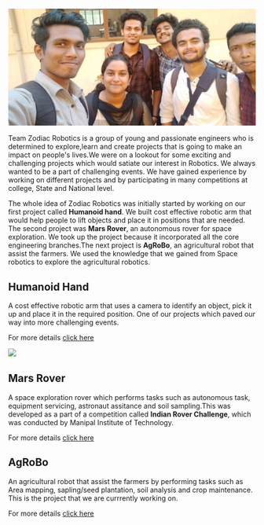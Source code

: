 ![](aries.jpeg)   
          
Team Zodiac Robotics is a group of young and passionate engineers who is determined to explore,learn and create projects that is going to make an impact on people's lives.We were on a lookout for some exciting and challenging projects which would satiate our interest in Robotics. We always wanted to be a part of challenging events. We have gained experience by working on different projects and by participating in many competitions at college, State and National level.

The whole idea of Zodiac Robotics was initially started by working on our first project called **Humanoid hand**. We built cost effective robotic arm that would help people to lift objects and place it in positions that are needed. The second project was **Mars Rover**, an autonomous rover for space exploration. We took up the project because it incorporated all the core engineering branches.The next project is **AgRoBo**, an agricultural robot that assist the farmers. We used the knowledge that we gained from Space robotics to explore the agricultural robotics.

## Humanoid Hand

A cost effective robotic arm that uses a camera to identify an object, pick it up and place it in the required position. One of our  projects which paved our way into more challenging events.

For more details [click here](https://zodiac-robotics.github.io/Humanoid-Hand/)

<img src="arm.jpg" height="50%">

## Mars Rover
A space exploration rover which performs tasks such as autonomous task, equipment servicing, astronaut assitance and soil sampling.This was developed as a part of a competition called **Indian Rover Challenge**, which was conducted by Manipal Institute of Technology.

For more details [click here](https://zodiac-robotics.github.io/Mars-Rover/)

## AgRoBo
An agricultural robot that assist the farmers by performing tasks such as Area mapping, sapling/seed plantation, soil analysis and crop maintenance. This is the project that we are currrently working on.

For more details [click here](https://zodiac-robotics.github.io/AgRobo/)

   
